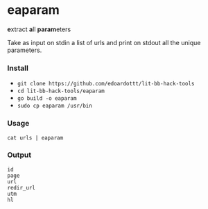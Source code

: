 # eaparam

**e**xtract **a**ll **param**eters

Take as input on stdin a list of urls and print on stdout all the unique parameters.

### Install

- `git clone https://github.com/edoardottt/lit-bb-hack-tools`
- `cd lit-bb-hack-tools/eaparam`
- `go build -o eaparam`
- `sudo cp eaparam /usr/bin`

### Usage

`cat urls | eaparam`

### Output

```
id
page
url
redir_url
utm
hl
```
